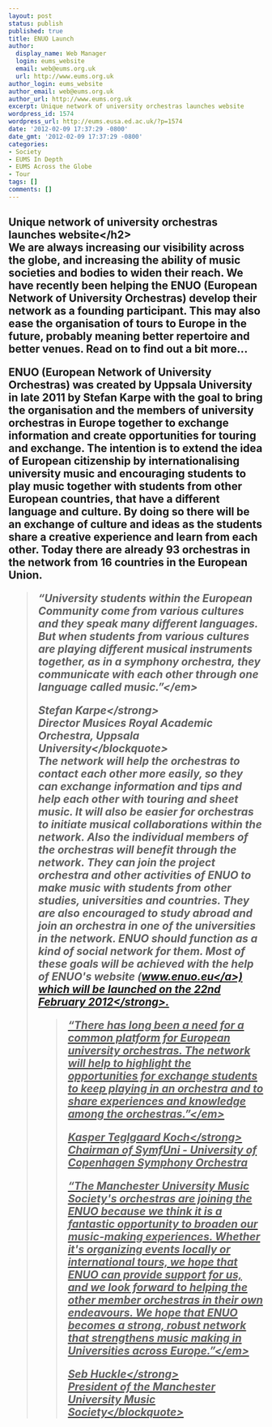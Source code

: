 ```yaml
---
layout: post
status: publish
published: true
title: ENUO Launch
author:
  display_name: Web Manager
  login: eums_website
  email: web@eums.org.uk
  url: http://www.eums.org.uk
author_login: eums_website
author_email: web@eums.org.uk
author_url: http://www.eums.org.uk
excerpt: Unique network of university orchestras launches website
wordpress_id: 1574
wordpress_url: http://eums.eusa.ed.ac.uk/?p=1574
date: '2012-02-09 17:37:29 -0800'
date_gmt: '2012-02-09 17:37:29 -0800'
categories:
- Society
- EUMS In Depth
- EUMS Across the Globe
- Tour
tags: []
comments: []
---
```

<h2>Unique network of university orchestras launches website<&#47;h2><br />
We are always increasing our visibility across the globe, and increasing the ability of music societies and bodies to widen their reach. We have recently been helping the ENUO (European Network of University Orchestras) develop their network as a founding participant. This may also ease the organisation of tours to Europe in the future, probably meaning better repertoire and better venues. Read on to find out a bit more...</p>
<p>ENUO (European Network of University Orchestras)&nbsp;was created by Uppsala University in late 2011 by Stefan Karpe with the goal to bring the organisation and the members of university orchestras in Europe together to exchange information and create opportunities for touring and exchange. The intention is to extend the idea of European citizenship by internationalising university music and encouraging students to play music together with students from other European countries, that have a different language and culture. By doing so there will be an exchange of culture and ideas as the students share a creative experience and learn from each other. Today there are already 93 orchestras in the network from 16 countries in the European Union.</p>
<blockquote><p><em>&ldquo;University students within the European Community come from various cultures and they speak many different languages. But when students from various cultures are playing different musical instruments together, as in a symphony orchestra, they communicate with each other through one language called music.&rdquo;<&#47;em></p>
<p><strong>Stefan Karpe<&#47;strong><br />
Director Musices Royal Academic Orchestra, Uppsala University<&#47;blockquote><br />
The network will help the orchestras to contact each other more easily, so they can exchange information and tips and help each other with touring and sheet music. It will also be easier for orchestras to initiate musical collaborations within the network. Also the individual members of the orchestras will benefit through the network. They can join the project orchestra and other activities of ENUO to make music with students from other studies, universities and countries. They are also encouraged to study abroad and join an orchestra in one of the universities in the network. ENUO should function as a kind of social network for them. Most of these goals will be achieved with the help of ENUO's website (<a title="ENUO Website" href="http:&#47;&#47;www.enuo.eu&#47;" target="_blank">www.enuo.eu<&#47;a>) which will be launched on the <strong>22nd February 2012<&#47;strong>.</p>
<blockquote><p><em>&ldquo;There has long been a need for a common platform for European university orchestras. The network will help to highlight the opportunities for exchange students to keep playing in an orchestra and to share experiences and knowledge among the orchestras.&rdquo;<&#47;em></p>
<p><strong>Kasper Teglgaard Koch<&#47;strong><br />
Chairman of SymfUni - University of Copenhagen Symphony Orchestra</p>
<p><em>&ldquo;The Manchester University Music Society's orchestras are joining the ENUO because we think it is a fantastic opportunity to broaden our music-making experiences. Whether it's organizing events locally or international tours, we hope that ENUO can provide support for us, and we look forward to helping the other member orchestras in their own endeavours. We hope that ENUO becomes a strong, robust network that strengthens music making in Universities across Europe.&rdquo;<&#47;em></p>
<p><strong>Seb Huckle<&#47;strong><br />
President of the Manchester University Music Society<&#47;blockquote></p>
